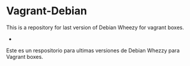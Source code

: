 Vagrant-Debian
==============

This is a repository for last version of Debian Wheezy for vagrant boxes. 

-

Este es un respositorio para ultimas versiones de Debian Whezzy para Vagrant boxes. 
